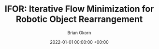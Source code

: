 ---
layout: post
title:  "IFOR: Iterative Flow Minimization for Robotic Object Rearrangement"
date:   2022-01-01 00:00:00 +00:00
image: /images/ossid.jpg
categories: research
author: "Brian Okorn"
venue: "Conference on Computer Vision and Pattern Recognition (CVPR)"
authors: "Ankit Goyal, Arsalan Mousavian, Chris Paxton, Yu-Wei Chao, <strong>Brian Okorn</strong>, Jia Deng, Dieter Fox"
---